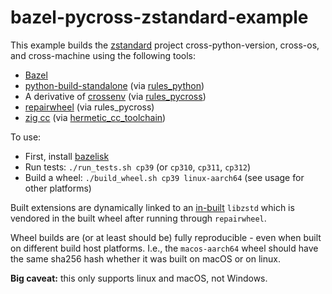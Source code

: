 # bazel-pycross-zstandard-example

This example builds the [zstandard](https://pypi.org/project/zstandard/) project cross-python-version, cross-os, and cross-machine using the following tools:

* [Bazel](https://bazel.build/)
* [python-build-standalone](https://github.com/indygreg/python-build-standalone) (via [rules_python](https://github.com/bazelbuild/rules_python))
* A derivative of [crossenv](https://github.com/benfogle/crossenv) (via [rules_pycross](https://github.com/jvolkman/rules_pycross))
* [repairwheel](https://github.com/jvolkman/repairwheel) (via rules_pycross)
* [zig cc](https://andrewkelley.me/post/zig-cc-powerful-drop-in-replacement-gcc-clang.html) (via [hermetic_cc_toolchain](https://github.com/uber/hermetic_cc_toolchain))

To use:
* First, install [bazelisk](https://github.com/bazelbuild/bazelisk?tab=readme-ov-file#installation)
* Run tests: `./run_tests.sh cp39` (or `cp310`, `cp311`, `cp312`)
* Build a wheel: `./build_wheel.sh cp39 linux-aarch64` (see usage for other platforms)

Built extensions are dynamically linked to an [in-built](zstd.BUILD) `libzstd` which is vendored in the built wheel after running through `repairwheel`.

Wheel builds are (or at least should be) fully reproducible - even
when built on different build host platforms. I.e., the `macos-aarch64` wheel should have the same sha256 hash whether it was built on macOS or on linux.

**Big caveat:** this only supports linux and macOS, not Windows.
